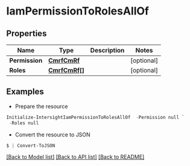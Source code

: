 # IamPermissionToRolesAllOf
## Properties

Name | Type | Description | Notes
------------ | ------------- | ------------- | -------------
**Permission** | [**CmrfCmRf**](CmrfCmRf.md) |  | [optional] 
**Roles** | [**CmrfCmRf[]**](CmrfCmRf.md) |  | [optional] 

## Examples

- Prepare the resource
```powershell
Initialize-IntersightIamPermissionToRolesAllOf  -Permission null `
 -Roles null
```

- Convert the resource to JSON
```powershell
$ | Convert-ToJSON
```

[[Back to Model list]](../README.md#documentation-for-models) [[Back to API list]](../README.md#documentation-for-api-endpoints) [[Back to README]](../README.md)

